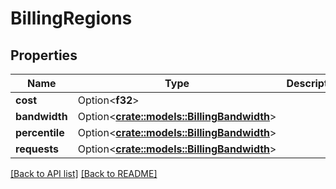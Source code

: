 # BillingRegions

## Properties

Name | Type | Description | Notes
------------ | ------------- | ------------- | -------------
**cost** | Option<**f32**> |  | 
**bandwidth** | Option<[**crate::models::BillingBandwidth**](BillingBandwidth.md)> |  | 
**percentile** | Option<[**crate::models::BillingBandwidth**](BillingBandwidth.md)> |  | 
**requests** | Option<[**crate::models::BillingBandwidth**](BillingBandwidth.md)> |  | 

[[Back to API list]](../README.md#documentation-for-api-endpoints) [[Back to README]](../README.md)


